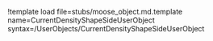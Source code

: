 !template load file=stubs/moose_object.md.template name=CurrentDensityShapeSideUserObject syntax=/UserObjects/CurrentDensityShapeSideUserObject